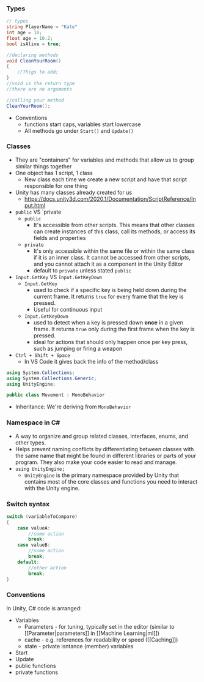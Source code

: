 ### Types
```C#
// types
string PlayerName = "Kate"
int age = 10;
float age = 10.2;
bool isAlive = true;

//declaring methods
void CleanYourRoom()
{
	//Thigs to add;
}
//void is the return type
//there are no arguments

//calling your method
CleanYourRoom();
```
- Conventions
	- functions start caps, variables start lowercase
	- All methods go under `Start()` and `Update()`

### Classes
- They are "containers" for variables and methods that allow us to group similar things together
- One object has 1 script, 1 class
	- New class each time we create a new script and have that script responsible for one thing
- Unity has many classes already created for us
	- https://docs.unity3d.com/2020.1/Documentation/ScriptReference/Input.html
- `public` VS `private
	- `public`
		- It's accessible from other scripts. This means that other classes can create instances of this class, call its methods, or access its fields and properties
	- `private`
		- It's only accessible within the same file or within the same class if it is an inner class. It cannot be accessed from other scripts, and you cannot attach it as a component in the Unity Editor
		- default to `private` unless stated `public`
- `Input.GetKey` VS `Input.GetKeyDown`
	- `Input.GetKey`
		- used to check if a specific key is being held down during the current frame. It returns `true` for every frame that the key is pressed.
		- Useful for continuous input
	- `Input.GetKeyDown`
		- used to detect when a key is pressed down **once** in a given frame. It returns `true` only during the first frame when the key is pressed.
		- ideal for actions that should only happen once per key press, such as jumping or firing a weapon
- `Ctrl + Shift + Space`
	- In VS Code it gives  back the info of the method/class
```C#
using System.Collections;
using System.Collections.Generic;
using UnityEngine;

public class Movement : MonoBehavior
```
-  Inheritance: We're deriving from `MonoBehavior`

### Namespace in C# 
- A way to organize and group related classes, interfaces, enums, and other types.
- Helps prevent naming conflicts by differentiating between classes with the same name that might be found in different libraries or parts of your program. They also make your code easier to read and manage.
- `using UnityEngine;`
	- `UnityEngine` is the primary namespace provided by Unity that contains most of the core classes and functions you need to interact with the Unity engine.

### Switch syntax
```C#
switch (variableToCompare)
{
	case valueA:
		//some action
		break;
	case valueB:
		//some action
		break;
	default:
		//other action
		break;
}
```

### Conventions
In Unity, C# code is arranged:
- Variables
	- Parameters - for tuning, typically set in the editor (similar to [[Parameter|parameters]] in [[Machine Learning|ml]])
	- cache - e.g. references for readability or speed ([[Caching]])
	- state - private isntance (member) variables
- Start
- Update
- public functions
- private functions